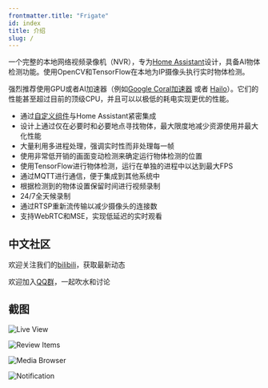 ```yaml
---
frontmatter.title: "Frigate"
id: index
title: 介绍
slug: /
---
```


一个完整的本地网络视频录像机（NVR），专为[Home Assistant](https://www.home-assistant.io)设计，具备AI物体检测功能。使用OpenCV和TensorFlow在本地为IP摄像头执行实时物体检测。

强烈推荐使用GPU或者AI加速器（例如[Google Coral加速器](https://coral.ai/products/) 或者 [Hailo](https://hailo.ai/)）。它们的性能甚至超过目前的顶级CPU，并且可以以极低的耗电实现更优的性能。
- 通过[自定义组件](https://github.com/blakeblackshear/frigate-hass-integration)与Home Assistant紧密集成
- 设计上通过仅在必要时和必要地点寻找物体，最大限度地减少资源使用并最大化性能
- 大量利用多进程处理，强调实时性而非处理每一帧
- 使用非常低开销的画面变动检测来确定运行物体检测的位置
- 使用TensorFlow进行物体检测，运行在单独的进程中以达到最大FPS
- 通过MQTT进行通信，便于集成到其他系统中
- 根据检测到的物体设置保留时间进行视频录制
- 24/7全天候录制
- 通过RTSP重新流传输以减少摄像头的连接数
- 支持WebRTC和MSE，实现低延迟的实时观看

## 中文社区
欢迎关注我们的[bilibili](https://space.bilibili.com/3546894915602564)，获取最新动态

欢迎加入[QQ群](https://qm.qq.com/q/9TKCsqbgdO)，一起吹水和讨论

## 截图

![Live View](/img/live-view.png)

![Review Items](/img/review-items.png)

![Media Browser](/img/media_browser-min.png)

![Notification](/img/notification-min.png)
